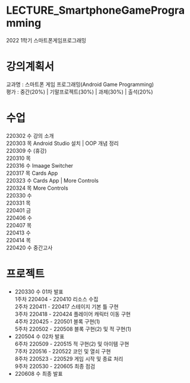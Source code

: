 # LECTURE_SmartphoneGameProgramming
2022 1학기 스마트폰게임프로그래밍
# 강의계획서  
교과명 : 스마트폰 게임 프로그래밍(Android Game Programming)  
평가 : 중간(20%) | 기말프로젝트(30%) | 과제(30%) | 출석(20%)  
# 수업  
220302 수 강의 소개  
220303 목 Android Studio 설치 | OOP 개념 정리  
220309 수 (휴강)  
220310 목   
220316 수 Imaage Switcher  
220317 목 Cards App  
220323 수 Cards App | More Controls  
220324 목 More Controls  
220330 수  
220331 목  
220401 금  
220406 수  
220407 목  
220413 수  
220414 목  
220420 수 중간고사  
# 프로젝트
- 220330 수 01차 발표  
1주차 220404 - 220410 리소스 수집  
2주차 220411 - 220417 스테이지 기본 틀 구현  
3주차 220418 - 220424 플레이어 캐릭터 이동 구현  
4주차 220425 - 220501 블록 구현(1)  
5주차 220502 - 220508 블록 구현(2) 및 적 구현(1)  
- 220504 수 02차 발표  
6주차 220509 - 220515 적 구현(2) 및 아이템 구현  
7주차 220516 - 220522 코인 및 열쇠 구현  
8주차 220523 - 220529 게임 시작 및 종료 처리  
9주차 220530 - 220605 최종 점검  
- 220608 수 최종 발표  

